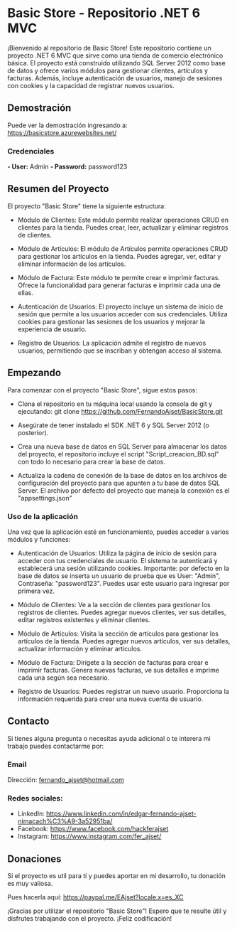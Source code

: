 ﻿# Basic Store - Repositorio .NET 6 MVC
¡Bienvenido al repositorio de Basic Store! Este repositorio contiene un proyecto .NET 6 MVC que sirve como una tienda de comercio electrónico básica. El proyecto está construido utilizando SQL Server 2012 como base de datos y ofrece varios módulos para gestionar clientes, artículos y facturas. Además, incluye autenticación de usuarios, manejo de sesiones con cookies y la capacidad de registrar nuevos usuarios.
## Demostración
Puede ver la demostración ingresando a: 
https://basicstore.azurewebsites.net/

### Credenciales
**- User:** Admin
**- Password:** password123

## Resumen del Proyecto
El proyecto "Basic Store" tiene la siguiente estructura:

- Módulo de Clientes: Este módulo permite realizar operaciones CRUD en clientes para la tienda. 
Puedes crear, leer, actualizar y eliminar registros de clientes.

- Módulo de Artículos: El módulo de Artículos permite operaciones CRUD para gestionar los artículos en la tienda. 
Puedes agregar, ver, editar y eliminar información de los artículos.

- Módulo de Factura: Este módulo te permite crear e imprimir facturas. 
Ofrece la funcionalidad para generar facturas e imprimir cada una de ellas.

- Autenticación de Usuarios: El proyecto incluye un sistema de inicio de sesión que permite a los usuarios acceder con sus credenciales. 
Utiliza cookies para gestionar las sesiones de los usuarios y mejorar la experiencia de usuario.

- Registro de Usuarios: La aplicación admite el registro de nuevos usuarios, permitiendo que se inscriban y obtengan acceso al sistema.

## Empezando
Para comenzar con el proyecto "Basic Store", sigue estos pasos:

- Clona el repositorio en tu máquina local usando la consola de git y ejecutando:
git clone https://github.com/FernandoAjset/BasicStore.git

- Asegúrate de tener instalado el SDK .NET 6 y SQL Server 2012 (o posterior).

- Crea una nueva base de datos en SQL Server para almacenar los datos del proyecto, el repositorio incluye el script "Script_creacion_BD.sql" con todo lo necesario para crear la base de datos.

- Actualiza la cadena de conexión de la base de datos en los archivos de configuración del proyecto para que apunten a tu base de datos SQL Server.
El archivo por defecto del proyecto que maneja la conexión es el "appsettings.json"

### Uso de la aplicación
Una vez que la aplicación esté en funcionamiento, puedes acceder a varios módulos y funciones:
- Autenticación de Usuarios: Utiliza la página de inicio de sesión para acceder con tus credenciales de usuario. 
El sistema te autenticará y establecerá una sesión utilizando cookies.
Importante: por defecto en la base de datos se inserta un usuario de prueba que es
User: "Admin", Contraseña: "password123". Puedes usar este usuario para ingresar por primera vez.

- Módulo de Clientes: Ve a la sección de clientes para gestionar los registros de clientes. Puedes agregar nuevos clientes, ver sus detalles, editar registros existentes y eliminar clientes.

- Módulo de Artículos: Visita la sección de artículos para gestionar los artículos de la tienda. Puedes agregar nuevos artículos, ver sus detalles, actualizar información y eliminar artículos.

- Módulo de Factura: Dirígete a la sección de facturas para crear e imprimir facturas. Genera nuevas facturas, ve sus detalles e imprime cada una según sea necesario.



- Registro de Usuarios: Puedes registrar un nuevo usuario. Proporciona la información requerida para crear una nueva cuenta de usuario.

## Contacto
Si tienes alguna pregunta o necesitas ayuda adicional o te interera mi trabajo puedes contactarme por:

### Email
Dirección: fernando_ajset@hotmail.com

### Redes sociales:
- LinkedIn: https://www.linkedin.com/in/edgar-fernando-ajset-nimacach%C3%A9-3a52951ba/
- Facebook: https://www.facebook.com/hackferajset
- Instagram: https://www.instagram.com/fer_ajset/

## Donaciones
Si el proyecto es util para tí y puedes aportar en mi desarrollo, tu donación es muy valiosa.

Pues hacerla aquí: https://paypal.me/EAjset?locale.x=es_XC

¡Gracias por utilizar el repositorio "Basic Store"! Espero que te resulte útil y disfrutes trabajando con el proyecto. ¡Feliz codificación!
